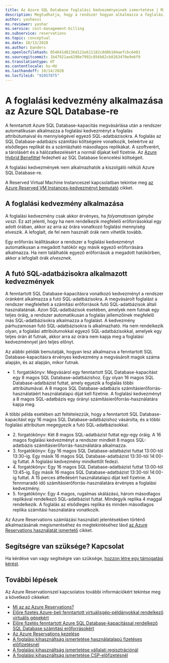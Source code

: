 ```yaml
---
title: Az Azure SQL Database foglalási kedvezményeinek ismertetése | Microsoft Docs
description: Megtudhatja, hogy a rendszer hogyan alkalmazza a foglalási kedvezményt a futó Azure SQL-adatbázisokra. Az adatbázisokra alkalmazott kedvezmény óraalapú.
author: yashesvi
ms.reviewer: yashar
ms.service: cost-management-billing
ms.subservice: reservations
ms.topic: conceptual
ms.date: 10/13/2020
ms.author: banders
ms.openlocfilehash: 054641d8136d121e611182c8d8b104aefcbc6481
ms.sourcegitcommit: 1b47921ae4298e7992c856b82cb8263470e9e6f9
ms.translationtype: HT
ms.contentlocale: hu-HU
ms.lasthandoff: 10/14/2020
ms.locfileid: "92057875"
---
```

# <a name="how-a-reservation-discount-is-applied-to-azure-sql-database"></a>A foglalási kedvezmény alkalmazása az Azure SQL Database-re

A fenntartott Azure SQL Database-kapacitás megvásárlása után a rendszer automatikusan alkalmazza a foglalási kedvezményt a foglalás attribútumaival és mennyiségével egyező SQL-adatbázisokra. A foglalás az SQL Database-adatbázis számítási költségeire vonatkozik, beleértve az elsődleges replikát és a számlázható másodlagos replikákat. A szoftverért, a tárolásért és a hálózatkezelésért a normál díjakat kell fizetnie. Az [Azure Hybrid Benefittel](https://azure.microsoft.com/pricing/hybrid-benefit/) fedezheti az SQL Database licencelési költségeit.

A foglalási kedvezmények nem alkalmazhatók a kiszolgáló nélküli Azure SQL Database-re.

A Reserved Virtual Machine Instanceszel kapcsolatban tekintse meg [az Azure Reserved VM Instances-kedvezményt bemutató](../manage/understand-vm-reservation-charges.md) cikket.

## <a name="how-reservation-discount-is-applied"></a>A foglalási kedvezmény alkalmazása

A foglalási kedvezmény csak akkor érvényes, ha *folyamatosan igénybe veszi*. Ez azt jelenti, hogy ha nem rendelkezik megfelelő erőforrásokkal egy adott órában, akkor az arra az órára vonatkozó foglalási mennyiség elveszik. A lefoglalt, de fel nem használt órák nem vihetők tovább.

Egy erőforrás leállításakor a rendszer a foglalási kedvezményt automatikusan a megadott hatókör egy másik egyező erőforrására alkalmazza. Ha nem találhatók egyező erőforrások a megadott hatókörben, akkor a lefoglalt órák *elvesznek*.

## <a name="discount-applied-to-running-sql-databases"></a>A futó SQL-adatbázisokra alkalmazott kedvezmények

A fenntartott SQL Database-kapacitásra vonatkozó kedvezményt a rendszer óránként alkalmazza a futó SQL-adatbázisokra. A megvásárolt foglalást a rendszer megfelelteti a számítási erőforrások futó SQL-adatbázisok általi használatának. Azon SQL-adatbázisok esetében, amelyek nem futnak egy teljes óráig, a rendszer automatikusan a foglalás jellemzőinek megfelelő más SQL-adatbázisokra alkalmazza a foglalást. A kedvezmény párhuzamosan futó SQL-adatbázisokra is alkalmazható. Ha nem rendelkezik olyan, a foglalási attribútumokkal egyező SQL-adatbázisokkal, amelyek egy teljes órán át futnak, akkor arra az órára nem kapja meg a foglalási kedvezménnyel járó teljes előnyt.

Az alábbi példák bemutatják, hogyan lesz alkalmazva a fenntartott SQL Database-kapacitásra érvényes kedvezmény a megvásárolt magok száma alapján, és az alapján, mikor futnak.

- 1\. forgatókönyv: Megvásárol egy fenntartott SQL Database-kapacitást egy 8 magos SQL Database-adatbázishoz. Egy olyan 16 magos SQL Database-adatbázist futtat, amely egyezik a foglalás többi attribútumával. A 8 magos SQL Database-adatbázis számításierőforrás-használatáért használatalapú díjat kell fizetnie. A foglalási kedvezményt a 8 magos SQL-adatbázis egy órányi számításierőforrás-használatára kapja meg.

A többi példa esetében azt feltételezzük, hogy a fenntartott SQL Database-kapacitást egy 16 magos SQL Database-adatbázishoz vásárolta, és a többi foglalási attribútum megegyezik a futó SQL-adatbázisokkal.

- 2\. forgatókönyv: Két 8 magos SQL-adatbázist futtat egy-egy óráig. A 16 magos foglalási kedvezményt a rendszer mindkét 8 magos SQL-adatbázis számításierőforrás-használatára alkalmazza.
- 3\. forgatókönyv: Egy 16 magos SQL Database-adatbázist futtat 13:00-tól 13:30-ig. Egy másik 16 magos SQL Database-adatbázist 13:30-tól 14:00-ig futtat. A foglalási kedvezmény mindkettőt fedezi.
- 4\. forgatókönyv: Egy 16 magos SQL Database-adatbázist futtat 13:00-tól 13:45-ig. Egy másik 16 magos SQL Database-adatbázist 13:30-tól 14:00-ig futtat. A 15 perces átfedésért használatalapú díjat kell fizetnie. A fennmaradó idő számításierőforrás-használatára érvényes a foglalási kedvezmény.
- 5\. forgatókönyv: Egy 4 magos, rugalmas skálázású, három másodlagos replikával rendelkező SQL-adatbázist futtat. Mindegyik replika 4 maggal rendelkezik. A foglalás az elsődleges replika és minden másodlagos replika számítási használatára vonatkozik.

Az Azure Reservations számlázási használati jelentésekben történő alkalmazásának megismeréséhez és megtekintéséhez lásd [az Azure Reservations használatát ismertető](understand-reserved-instance-usage-ea.md) cikket.

## <a name="need-help-contact-us"></a>Segítségre van szüksége? Kapcsolat

Ha kérdése van vagy segítségre van szüksége, [hozzon létre egy támogatási kérést](https://go.microsoft.com/fwlink/?linkid=2083458).

## <a name="next-steps"></a>További lépések

Az Azure Reservationszel kapcsolatos további információkért tekintse meg a következő cikkeket:

- [Mi az az Azure Reservations?](save-compute-costs-reservations.md)
- [Előre fizetés Azure-beli fenntartott virtuálisgép-példányokkal rendelkező virtuális gépekért](../../virtual-machines/windows/prepay-reserved-vm-instances.md)
- [Előre fizetés fenntartott Azure SQL Database-kapacitással rendelkező SQL Database számítási erőforrásokért](../../azure-sql/database/reserved-capacity-overview.md)
- [Az Azure Reservations kezelése](manage-reserved-vm-instance.md)
- [A foglalási kihasználtság ismertetése használatalapú fizetéses előfizetésnél](understand-reserved-instance-usage.md)
- [A foglalási kihasználtság ismertetése vállalati regisztrációnál](understand-reserved-instance-usage-ea.md)
- [A foglalási kihasználtság ismertetése CSP-előfizetésnél](/partner-center/azure-reservations)
